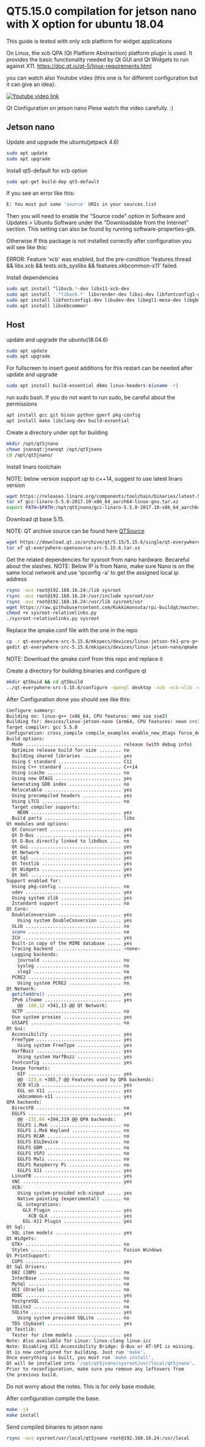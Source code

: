# QT5.15.0 compilation for jetson nano with X option for ubuntu 18.04

This guide is tested with only xcb platform for widget applications

On Linux, the xcb QPA (Qt Platform Abstraction) platform plugin is used. It provides the basic functionality needed by Qt GUI and Qt Widgets to run against X11.
https://doc.qt.io/qt-5/linux-requirements.html

you can watch also Youtube video (this one is for different configuration
but it can give an idea):

[![Youtube video link](https://img.youtube.com/vi/PY41CP13p3k/0.jpg)](//www.youtube.com/watch?v=PY41CP13p3k&t=0s "ulas dikme")

Qt Configuration on jetson nano
Plese watch the video carefully. :)

## Jetson nano

Update and upgrade the ubuntu(jetpack 4.6)

```bash
sudo apt update
sudo apt upgrade
```

Install qt5-default for xcb option
```bash
sudo apt-get build-dep qt5-default
```

If you see an error like this:
```bash
E: You must put some 'source' URIs in your sources.list
```
Then you will need to enable the "Source code" option in Software and Updates > Ubuntu Software under the "Downloadable from the Internet" section. This setting can also be found by running software-properties-gtk.

Otherwise If this package is not installed correctly after configuration you will see like this:

ERROR: Feature 'xcb' was enabled, but the pre-condition 'features.thread && libs.xcb && tests.xcb_syslibs && features.xkbcommon-x11' failed.


Install dependencies

```bash
sudo apt install ^libxcb.*-dev libx11-xcb-dev
sudo apt install '.*libxcb.*' libxrender-dev libxi-dev libfontconfig1-dev libudev-dev libgles2-mesa-dev libgl1-mesa-dev gcc git bison python gperf pkg-config make libclang-dev build-essential
sudo apt install libfontconfig1-dev libudev-dev libegl1-mesa-dev libgbm-dev libgles2-mesa-dev mesa-common-dev libxcomposite1 libx11-xcb-dev libxcb-keysyms1 libxcb-keysyms1-dev libxcb-image0 libxrender-dev libxss-dev libxtst-dev libxrandr-dev
sudo apt install libxkbcommon*
```

## Host
update and upgrade the ubuntu(18.04.6)

```bash
sudo apt update
sudo apt upgrade
```
For fullscreen to insert guest additions
for this restart can be needed after update and upgrade
```bash
sudo apt install build-essential dkms linux-headers-$(uname -r)
```

run sudo bash.
If you do not want to run sudo, be careful about the permissions

```bash
apt install gcc git bison python gperf pkg-config
apt install make libclang-dev build-essential
```

Create a directory under opt for building
```bash
mkdir /opt/qt5jnano
chown jnanoqt:jnanoqt /opt/qt5jnano
cd /opt/qt5jnano/
```

Install linaro toolchain

NOTE: below version support up to c++14, suggest to use latest linaro version

```bash
wget https://releases.linaro.org/components/toolchain/binaries/latest-5/aarch64-linux-gnu/gcc-linaro-5.5.0-2017.10-x86_64_aarch64-linux-gnu.tar.xz
tar xf gcc-linaro-5.5.0-2017.10-x86_64_aarch64-linux-gnu.tar.xz 
export PATH=$PATH:/opt/qt5jnano/gcc-linaro-5.5.0-2017.10-x86_64_aarch64-linux-gnu/bin
```
Download qt base 5.15.

NOTE: QT archive source can be found here [QTSource](https://download.qt.io/archive/qt/) 

```bash
wget https://download.qt.io/archive/qt/5.15/5.15.6/single/qt-everywhere-opensource-src-5.15.6.tar.xz
tar xf qt-everywhere-opensource-src-5.15.6.tar.xz 
```

Get the related dependencies for sysroot from nano hardware.
Becareful about the slashes.
NOTE: Below IP is from Nano, make sure Nano is on the same local network and use 'ipconfig -a' to get the assigned local ip address

```bash
rsync -avz root@192.168.16.24:/lib sysroot
rsync -avz root@192.168.16.24:/usr/include sysroot/usr
rsync -avz root@192.168.16.24:/usr/lib sysroot/usr
wget https://raw.githubusercontent.com/Kukkimonsuta/rpi-buildqt/master/scripts/utils/sysroot-relativelinks.py
chmod +x sysroot-relativelinks.py
./sysroot-relativelinks.py sysroot
```

Replace the qmake.conf file with the one in the repo
```bash
cp -r qt-everywhere-src-5.15.6/mkspecs/devices/linux-jetson-tk1-pro-g++/ qt-everywhere-src-5.15.6/mkspecs/devices/linux-jetson-nano
gedit qt-everywhere-src-5.15.6/mkspecs/devices/linux-jetson-nano/qmake.conf
```
NOTE: Download the qmake.conf from this repo and replace it 

Create a directory for building binaries and configure qt 

```bash
mkdir qt5buid && cd qt5build
../qt-everywhere-src-5.15.6/configure -opengl desktop -xcb -xcb-xlib -device linux-jetson-nano -device-option CROSS_COMPILE=/opt/qt5jnano/gcc-linaro-5.5.0-2017.10-x86_64_aarch64-linux-gnu/bin/aarch64-linux-gnu- -sysroot /opt/qt5jnano/sysroot -prefix /usr/local/qt5jnano -opensource -confirm-license -force-debug-info -nomake examples -nomake tests -make libs -no-use-gold-linker -v
```
After Configuration done you should see like this:
```bash
Configure summary:
Building on: linux-g++ (x86_64, CPU features: mmx sse sse2)
Building for: devices/linux-jetson-nano (arm64, CPU features: neon crc32)
Target compiler: gcc 5.5.0
Configuration: cross_compile compile_examples enable_new_dtags force_debug_info largefile neon precompile_header shared shared rpath release c++11 c++14 concurrent dbus no-pkg-config reduce_exports stl
Build options:
  Mode ................................... release (with debug info)
  Optimize release build for size ........ no
  Building shared libraries .............. yes
  Using C standard ....................... C11
  Using C++ standard ..................... C++14
  Using ccache ........................... no
  Using new DTAGS ........................ yes
  Generating GDB index ................... no
  Relocatable ............................ yes
  Using precompiled headers .............. yes
  Using LTCG ............................. no
  Target compiler supports:
    NEON ................................. yes
  Build parts ............................ libs
Qt modules and options:
  Qt Concurrent .......................... yes
  Qt D-Bus ............................... yes
  Qt D-Bus directly linked to libdbus .... no
  Qt Gui ................................. yes
  Qt Network ............................. yes
  Qt Sql ................................. yes
  Qt Testlib ............................. yes
  Qt Widgets ............................. yes
  Qt Xml ................................. yes
Support enabled for:
  Using pkg-config ....................... no
  udev ................................... yes
  Using system zlib ...................... yes
  Zstandard support ...................... no
Qt Core:
  DoubleConversion ....................... yes
    Using system DoubleConversion ........ yes
  GLib ................................... no
  iconv .................................. no
  ICU .................................... yes
  Built-in copy of the MIME database ..... yes
  Tracing backend ........................ <none>
  Logging backends:
    journald ............................. no
    syslog ............................... no
    slog2 ................................ no
  PCRE2 .................................. yes
    Using system PCRE2 ................... no
Qt Network:
  getifaddrs() ........................... yes
  IPv6 ifname ............................ yes
	@@ -180,12 +341,13 @@ Qt Network:
  SCTP ................................... no
  Use system proxies ..................... yes
  GSSAPI ................................. no
Qt Gui:
  Accessibility .......................... yes
  FreeType ............................... yes
    Using system FreeType ................ yes
  HarfBuzz ............................... yes
    Using system HarfBuzz ................ yes
  Fontconfig ............................. yes
  Image formats:
    GIF .................................. yes
	@@ -223,6 +385,7 @@ Features used by QPA backends:
    XCB Xlib ............................. yes
    EGL on X11 ........................... yes
    xkbcommon-x11 ........................ yes
QPA backends:
  DirectFB ............................... no
  EGLFS .................................. yes
	@@ -231,64 +394,219 @@ QPA backends:
    EGLFS i.Mx6 .......................... no
    EGLFS i.Mx6 Wayland .................. no
    EGLFS RCAR ........................... no
    EGLFS EGLDevice ...................... no
    EGLFS GBM ............................ no
    EGLFS VSP2 ........................... no
    EGLFS Mali ........................... no
    EGLFS Raspberry Pi ................... no
    EGLFS X11 ............................ yes
  LinuxFB ................................ yes
  VNC .................................... yes
  XCB:
    Using system-provided xcb-xinput ..... yes
    Native painting (experimental) ....... no
    GL integrations:
      GLX Plugin ......................... yes
        XCB GLX .......................... yes
      EGL-X11 Plugin ..................... yes
Qt Sql:
  SQL item models ........................ yes
Qt Widgets:
  GTK+ ................................... no
  Styles ................................. Fusion Windows
Qt PrintSupport:
  CUPS ................................... yes
Qt Sql Drivers:
  DB2 (IBM) .............................. no
  InterBase .............................. no
  MySql .................................. no
  OCI (Oracle) ........................... no
  ODBC ................................... yes
  PostgreSQL ............................. no
  SQLite2 ................................ no
  SQLite ................................. yes
    Using system provided SQLite ......... no
  TDS (Sybase) ........................... yes
Qt Testlib:
  Tester for item models ................. yes
Note: Also available for Linux: linux-clang linux-icc
Note: Disabling X11 Accessibility Bridge: D-Bus or AT-SPI is missing.
Qt is now configured for building. Just run 'make'.
Once everything is built, you must run 'make install'.
Qt will be installed into '/opt/qt5jnano/sysroot/usr/local/qt5jnano'.
Prior to reconfiguration, make sure you remove any leftovers from
the previous build.
```
Do not worry about the notes. This is for only base module.


After configuration compile the base.
```bash
make -j4
make install
```

Send compiled binaries to jetson nano
```bash
rsync -avz sysroot/usr/local/qt5jnano root@192.168.16.24:/usr/local
```
